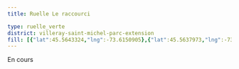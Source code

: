 ```yaml
---
title: Ruelle Le raccourci

type: ruelle_verte
district: villeray-saint-michel-parc-extension
fill: [{"lat":45.5643324,"lng":-73.6150905},{"lat":45.5637973,"lng":-73.613838}]
---
```


En cours